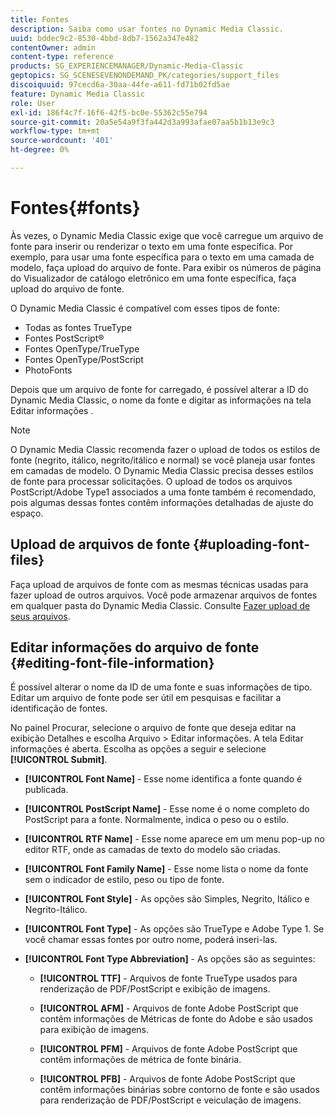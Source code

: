 ```yaml
---
title: Fontes
description: Saiba como usar fontes no Dynamic Media Classic.
uuid: bddec9c2-8530-4bbd-8db7-1562a347e482
contentOwner: admin
content-type: reference
products: SG_EXPERIENCEMANAGER/Dynamic-Media-Classic
geptopics: SG_SCENESEVENONDEMAND_PK/categories/support_files
discoiquuid: 97cecd6a-30aa-44fe-a611-fd71b02fd5ae
feature: Dynamic Media Classic
role: User
exl-id: 186f4c7f-16f6-42f5-bc0e-55362c55e794
source-git-commit: 20a5e54a9f3fa442d3a993afae07aa5b1b13e9c3
workflow-type: tm+mt
source-wordcount: '401'
ht-degree: 0%

---
```


# Fontes{#fonts}

Às vezes, o Dynamic Media Classic exige que você carregue um arquivo de fonte para inserir ou renderizar o texto em uma fonte específica. Por exemplo, para usar uma fonte específica para o texto em uma camada de modelo, faça upload do arquivo de fonte. Para exibir os números de página do Visualizador de catálogo eletrônico em uma fonte específica, faça upload do arquivo de fonte.

O Dynamic Media Classic é compatível com esses tipos de fonte:

* Todas as fontes TrueType
* Fontes PostScript®
* Fontes OpenType/TrueType
* Fontes OpenType/PostScript
* PhotoFonts

Depois que um arquivo de fonte for carregado, é possível alterar a ID do Dynamic Media Classic, o nome da fonte e digitar as informações na tela Editar informações .

>[!NOTE]
>
>O Dynamic Media Classic recomenda fazer o upload de todos os estilos de fonte (negrito, itálico, negrito/itálico e normal) se você planeja usar fontes em camadas de modelo. O Dynamic Media Classic precisa desses estilos de fonte para processar solicitações. O upload de todos os arquivos PostScript/Adobe Type1 associados a uma fonte também é recomendado, pois algumas dessas fontes contêm informações detalhadas de ajuste do espaço.

## Upload de arquivos de fonte {#uploading-font-files}

Faça upload de arquivos de fonte com as mesmas técnicas usadas para fazer upload de outros arquivos. Você pode armazenar arquivos de fontes em qualquer pasta do Dynamic Media Classic. Consulte [Fazer upload de seus arquivos](uploading-files.md#uploading_your_files).

## Editar informações do arquivo de fonte {#editing-font-file-information}

É possível alterar o nome da ID de uma fonte e suas informações de tipo. Editar um arquivo de fonte pode ser útil em pesquisas e facilitar a identificação de fontes.

No painel Procurar, selecione o arquivo de fonte que deseja editar na exibição Detalhes e escolha Arquivo > Editar informações. A tela Editar informações é aberta. Escolha as opções a seguir e selecione **[!UICONTROL Submit]**.

* **[!UICONTROL Font Name]** - Esse nome identifica a fonte quando é publicada.

* **[!UICONTROL PostScript Name]** - Esse nome é o nome completo do PostScript para a fonte. Normalmente, indica o peso ou o estilo.

* **[!UICONTROL RTF Name]** - Esse nome aparece em um menu pop-up no editor RTF, onde as camadas de texto do modelo são criadas.

* **[!UICONTROL Font Family Name]** - Esse nome lista o nome da fonte sem o indicador de estilo, peso ou tipo de fonte.

* **[!UICONTROL Font Style]** - As opções são Simples, Negrito, Itálico e Negrito-Itálico.

* **[!UICONTROL Font Type]** - As opções são TrueType e Adobe Type 1. Se você chamar essas fontes por outro nome, poderá inseri-las.

* **[!UICONTROL Font Type Abbreviation]** - As opções são as seguintes:

   * **[!UICONTROL TTF]** - Arquivos de fonte TrueType usados para renderização de PDF/PostScript e exibição de imagens.

   * **[!UICONTROL AFM]** - Arquivos de fonte Adobe PostScript que contêm informações de Métricas de fonte do Adobe e são usados para exibição de imagens.

   * **[!UICONTROL PFM]** - Arquivos de fonte Adobe PostScript que contêm informações de métrica de fonte binária.

   * **[!UICONTROL PFB]** - Arquivos de fonte Adobe PostScript que contêm informações binárias sobre contorno de fonte e são usados para renderização de PDF/PostScript e veiculação de imagens.
